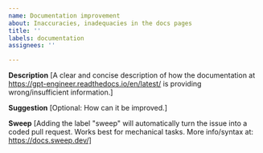 ```yaml
---
name: Documentation improvement
about: Inaccuracies, inadequacies in the docs pages
title: ''
labels: documentation
assignees: ''

---
```


**Description**
[A clear and concise description of how the documentation at https://gpt-engineer.readthedocs.io/en/latest/ is providing wrong/insufficient information.]

**Suggestion**
[Optional: How can it be improved.]

**Sweep**
[Adding the label "sweep" will automatically turn the issue into a coded pull request. Works best for mechanical tasks. More info/syntax at: https://docs.sweep.dev/]